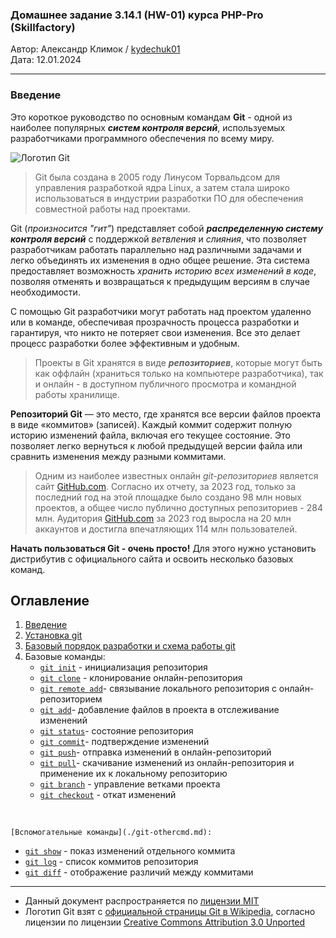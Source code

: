 ### Домашнее задание 3.14.1 (HW-01) курса PHP-Pro (Skillfactory)
Автор: Александр Климок / [kydechuk01](https://github.com/kydechuk01/)
<br>Дата: 12.01.2024 

---

### Введение
Это короткое руководство по основным командам **Git** - одной из наиболее популярных ***систем контроля версий***, используемых разработчиками программного обеспечения по всему миру.

![Логотип Git](https://upload.wikimedia.org/wikipedia/commons/e/e0/Git-logo.svg "Лого Git")


>Git была создана в 2005 году Линусом Торвальдсом для управления разработкой ядра Linux, а затем стала широко использоваться в индустрии разработки ПО для обеспечения совместной работы над проектами. 

Git (*произносится "гит"*) представляет собой ***распределенную систему контроля версий*** с поддержкой *ветвления* и *слияния*, что позволяет разработчикам работать параллельно над различными задачами и легко объединять их изменения в одно общее решение. Эта система предоставляет возможность *хранить историю всех изменений в коде*, позволяя отменять и возвращаться к предыдущим версиям в случае необходимости.

С помощью Git разработчики могут работать над проектом удаленно или в команде, обеспечивая прозрачность процесса разработки и гарантируя, что никто не потеряет свои изменения. Все это делает процесс разработки более эффективным и удобным. 

> Проекты в Git хранятся в виде ***репозиториев***, которые могут быть как оффлайн (храниться только на компьютере разработчика), так и онлайн - в доступном публичного просмотра и командной работы хранилище. 

**Репозиторий Git** — это место, где хранятся все версии файлов проекта в виде «коммитов» (записей). Каждый коммит содержит полную историю изменений файла, включая его текущее состояние. Это позволяет легко вернуться к любой предыдущей версии файла или сравнить изменения между разными коммитами.


> Одним из наиболее известных онлайн *git-репозиториев* является сайт [GitHub.com](https://github.com). Согласно их отчету, за 2023 год, только за последний год на этой площадке было создано 98 млн новых проектов, а общее число публично доступных репозиториев - 284 млн. Аудитория [GitHub.com](https://github.com) за 2023 год выросла на 20 млн аккаунтов и достигла впечатляющих 114 млн пользователей.


**Начать пользоваться Git - очень просто!** Для этого нужно установить дистрибутив с официального сайта и освоить несколько базовых команд.


## Оглавление
1. [Введение](./README.md#введение)
2. [Установка git](./git_install.md)
3. [Базовый порядок разработки и схема работы git](./git_flow.md)
4. Базовые команды:
   * [`git init`](git-init.md) - инициализация репозитория
   * [`git clone`](git-clone.md) - клонирование онлайн-репозитория
   * [`git remote add`](git-remote.md)- связывание локального репозитория с онлайн-репозиторием
   * [`git add`](git-add.md)- добавление файлов в проекта в отслеживание изменений
   * [`git status`](git-status.md)- состояние репозитория
   * [`git commit`](git-commit.md)- подтверждение изменений
   * [`git push`](git-push.md)- отправка изменений в онлайн-репозиторий
   * [`git pull`](git-pull.md)- скачивание изменений из онлайн-репозитория и применение их к локальному репозиторию
   * [`git branch`](./git-branch.md) - управление ветками проекта
   * [`git checkout`](./git-checkout.md) - откат изменений
  <br/>
    
    [Вспомогательные команды](./git-othercmd.md):
   * [`git show`](./git-othercmd.md#вспомогательные-команды) - показ изменений отдельного коммита
   * [`git log`](./git-othercmd.md#вспомогательные-команды) - список коммитов репозитория
   * [`git diff`](./git-othercmd.md#вспомогательные-команды) - отображение различий между коммитами


---
* Данный документ распространяется по [лицензии MIT](.\LICENSE)
* Логотип Git взят с [официальной страницы Git в Wikipedia](https://ru.wikipedia.org/wiki/Git), согласно лицензии по лицензии [Creative Commons Attribution 3.0 Unported](https://creativecommons.org/licenses/by/3.0/deed.ru)